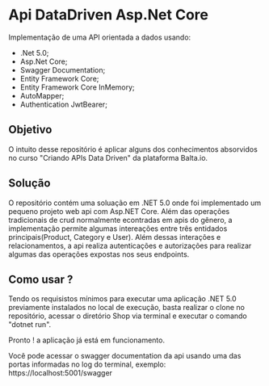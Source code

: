 # Api DataDriven Asp.Net Core
Implementação de uma API orientada a dados usando:

 - .Net 5.0;
 - Asp.Net Core;
 - Swagger Documentation;
 - Entity Framework Core;
 - Entity Framework Core InMemory;
 - AutoMapper;
 - Authentication JwtBearer;
 
## Objetivo 

O intuito desse repositório é aplicar alguns dos conhecimentos absorvidos no curso "Criando APIs Data Driven" da plataforma Balta.io.

## Solução

O repositório contém uma soluação em .NET 5.0 onde foi implementado um pequeno projeto web api com Asp.NET Core. Além das operações tradicionais de crud normalmente econtradas em apis do gênero, a implementação permite algumas intereações entre três entidados principais(Product, Category e User). Além dessas interações e relacionamentos, a api realiza autenticações e autorizações para realizar algumas das operações expostas nos seus endpoints.

## Como usar ?

Tendo os requisistos mínimos para executar uma aplicação .NET 5.0 previamente instalados no local de execução, basta realizar o clone no repositório, acessar o diretório Shop via terminal e executar o comando "dotnet run".

Pronto ! a aplicação já está em funcionamento.

Você pode acessar o swagger documentation da api usando uma das portas informadas no log do terminal, exemplo:
https://localhost:5001/swagger

